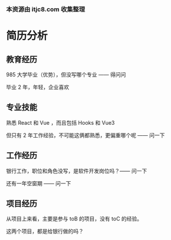 ### 本资源由 itjc8.com 收集整理
# 简历分析

## 教育经历

985 大学毕业（优势），但没写哪个专业 —— 得问问

毕业 2 年，年轻，企业喜欢

## 专业技能

熟悉 React 和 Vue ，而且包括 Hooks 和 Vue3

但只有 2 年工作经验，不可能这俩都熟悉，更偏重哪个呢 —— 问一下

## 工作经历

银行工作，职位和角色没写，是软件开发岗位吗？—— 问一下

还有一年空窗期 —— 问一下

## 项目经历

从项目上来看，主要是参与 toB 的项目，没有 toC 的经验。

这两个项目，都是给银行做的吗？
